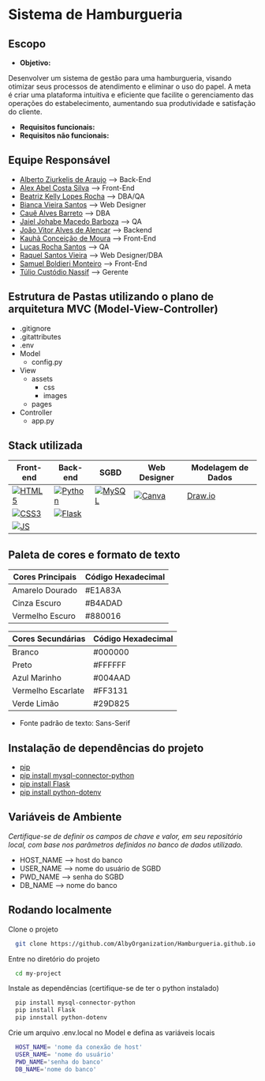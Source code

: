 # Sistema de Hamburgueria

## Escopo

- **Objetivo:**

Desenvolver um sistema de gestão para uma hamburgueria, visando otimizar seus processos de atendimento e eliminar o uso do papel. A meta é criar uma plataforma intuitiva e eficiente que facilite o gerenciamento das operações do estabelecimento, aumentando sua produtividade e satisfação do cliente.

- **Requisitos funcionais:**
- **Requisitos não funcionais:**

## Equipe Responsável

- [Alberto Ziurkelis de Araujo](https://github.com/AlbertZiurk) --> Back-End
- [Alex Abel Costa Silva](https://github.com/AllexAbel) --> Front-End
- [Beatriz Kelly Lopes Rocha](https://github.com/beatrizklr) --> DBA/QA
- [Bianca Vieira Santos](https://github.com/bincst18) --> Web Designer
- [Cauê Alves Barreto](https://github.com/cauealb) --> DBA
- [Jaiel Johabe Macedo Barboza](https://github.com/jaiel29)  --> QA
- [João Vitor Alves de Alencar](https://github.com/alzolansk) --> Backend
- [Kauhã Conceição de Moura](https://github.com/Kauhacdm) --> Front-End
- [Lucas Rocha Santos](https://github.com/1lsantos) --> QA
- [Raquel Santos Vieira](https://github.com/Raquel0612) --> Web Designer/DBA
- [Samuel Boldieri Monteiro](https://github.com/destru345) --> Front-End
- [Túlio Custódio Nassif](https://github.com/tuliocns) --> Gerente

## Estrutura de Pastas utilizando o plano de arquitetura MVC (Model-View-Controller)
- .gitignore
- .gitattributes
- .env
- Model
    - config.py
- View
    - assets
      - css
      - images
    - pages
- Controller
    - app.py

## Stack utilizada

| **Front-end** | **Back-end** | **SGBD** | **Web Designer** | **Modelagem de Dados** | 
|-----------|----------| ---------- | --- | --- |
|[![HTML5](https://img.shields.io/badge/HTML5-E34F26?style=for-the-badge&logo=html5&logoColor=white)](https://img.shields.io/badge/HTML5-E34F26?style=for-the-badge&logo=html5&logoColor=white) |[![Python](https://img.shields.io/badge/Python-14354C?style=for-the-badge&logo=python&logoColor=white)](https://img.shields.io/badge/Python-14354C?style=for-the-badge&logo=python&logoColor=white)|[![MySQL](https://img.shields.io/badge/MySQL-00000F?style=for-the-badge&logo=mysql&logoColor=white)](https://img.shields.io/badge/MySQL-00000F?style=for-the-badge&logo=mysql&logoColor=white)|[![Canva](https://img.shields.io/badge/Canva-%2300C4CC.svg?&style=for-the-badge&logo=Canva&logoColor=white)](https://img.shields.io/badge/Canva-%2300C4CC.svg?&style=for-the-badge&logo=Canva&logoColor=white)|[Draw.io](https://app.diagrams.net/)
|[![CSS3](https://img.shields.io/badge/CSS3-1572B6?style=for-the-badge&logo=css3&logoColor=white)](https://img.shields.io/badge/CSS3-1572B6?style=for-the-badge&logo=css3&logoColor=white)|[![Flask](https://img.shields.io/badge/Flask-000000?style=for-the-badge&logo=flask&logoColor=white)](https://img.shields.io/badge/Flask-000000?style=for-the-badge&logo=flask&logoColor=white)
|[![JS](https://img.shields.io/badge/JavaScript-F7DF1E?style=for-the-badge&logo=javascript&logoColor=black)](https://img.shields.io/badge/JavaScript-F7DF1E?style=for-the-badge&logo=javascript&logoColor=black)|

## Paleta de cores e formato de texto
| Cores Principais    | Código Hexadecimal |
| --------------- | ------------------ |
| Amarelo Dourado  | #E1A83A            |
| Cinza Escuro     | #B4ADAD            |
| Vermelho Escuro  | #880016            |

| Cores Secundárias      | Código Hexadecimal|
| ------------------ | ----------------- |
| Branco              | #000000           |
| Preto               | #FFFFFF           |
| Azul Marinho        | #004AAD           |
| Vermelho Escarlate  | #FF3131           |
| Verde Limão         | #29D825           |

- Fonte padrão de texto: Sans-Serif

## Instalação de dependências do projeto
- [pip](https://pip.pypa.io/en/stable/installation/)
- [pip install mysql-connector-python](https://www.geeksforgeeks.org/how-to-install-mysql-connector-package-in-python/)
- [pip install Flask](https://flask.palletsprojects.com/en/2.3.x/installation/)
- [pip install python-dotenv](https://pypi.org/project/python-dotenv/)

## Variáveis de Ambiente
_Certifique-se de definir os campos de chave e valor, em seu repositório local, com base nos parâmetros definidos no banco de dados utilizado._

- HOST_NAME --> host do banco
- USER_NAME --> nome do usuário de SGBD
- PWD_NAME --> senha do SGBD
- DB_NAME --> nome do banco


## Rodando localmente

Clone o projeto

```bash
  git clone https://github.com/AlbyOrganization/Hamburgueria.github.io.git
```

Entre no diretório do projeto

```bash
  cd my-project
```

Instale as dependências (certifique-se de ter o python instalado)

```bash
  pip install mysql-connector-python
  pip install Flask
  pip innstall python-dotenv
```
Crie um arquivo .env.local no Model e defina as variáveis locais

```bash
  HOST_NAME= 'nome da conexão de host'
  USER_NAME= 'nome do usuário'
  PWD_NAME='senha do banco'
  DB_NAME='nome do banco'
```
